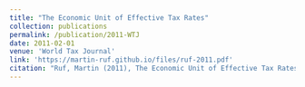 ```yaml
---
title: "The Economic Unit of Effective Tax Rates"
collection: publications
permalink: /publication/2011-WTJ
date: 2011-02-01
venue: 'World Tax Journal'
link: 'https://martin-ruf.github.io/files/ruf-2011.pdf'
citation: "Ruf, Martin (2011), The Economic Unit of Effective Tax Rates, World Tax Journal 3/2, 226-246, reprinted in Public Finance Forum and Taxation Translation Journal."
---
```


